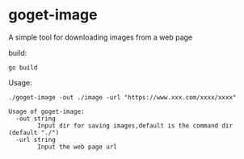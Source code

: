# goget-image
A simple tool for downloading images from a web page

build:
```text
go build
```


Usage:

`./goget-image -out ./image -url "https://www.xxx.com/xxxx/xxxx"`

```text
Usage of goget-image:
  -out string
        Input dir for saving images,default is the command dir (default "./")
  -url string
        Input the web page url

```